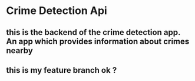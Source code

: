 # Crime Detection Api

## this is the backend of the crime detection app. An app which provides information about crimes nearby

## this is my feature branch ok ?
